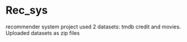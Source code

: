 # Rec_sys
recommender system project
used 2 datasets: tmdb credit and movies.
Uploaded datasets as zip files

